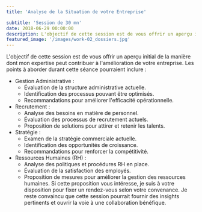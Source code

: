 ```yaml
---
title: 'Analyse de la Situation de votre Entreprise'

subtitle: 'Session de 30 mn'
date: 2018-06-29 00:00:00
description: L'objectif de cette session est de vous offrir un aperçu initial de la manière dont mon expertise peut contribuer à l'amélioration de votre entreprise. Les points à aborder durant cette séance pourraient inclure 
featured_image: '/images/work-02_dossiers.jpg'
---
```


L'objectif de cette session est de vous offrir un aperçu initial de la manière dont mon expertise peut contribuer à l'amélioration de votre entreprise. Les points à aborder durant cette séance pourraient inclure :
* Gestion Administrative :
    * Évaluation de la structure administrative actuelle.
    * Identification des processus pouvant être optimisés.
    * Recommandations pour améliorer l'efficacité opérationnelle.
* Recrutement :
    * Analyse des besoins en matière de personnel.
    * Évaluation des processus de recrutement actuels.
    * Proposition de solutions pour attirer et retenir les talents.
* Stratégie :
    * Examen de la stratégie commerciale actuelle.
    * Identification des opportunités de croissance.
    * Recommandations pour renforcer la compétitivité.
* Ressources Humaines (RH) :
    * Analyse des politiques et procédures RH en place.
    * Évaluation de la satisfaction des employés.
    * Proposition de mesures pour améliorer la gestion des ressources humaines.
Si cette proposition vous intéresse, je suis à votre disposition pour fixer un rendez-vous selon votre convenance. Je reste convaincu que cette session pourrait fournir des insights pertinents et ouvrir la voie à une collaboration bénéfique.
